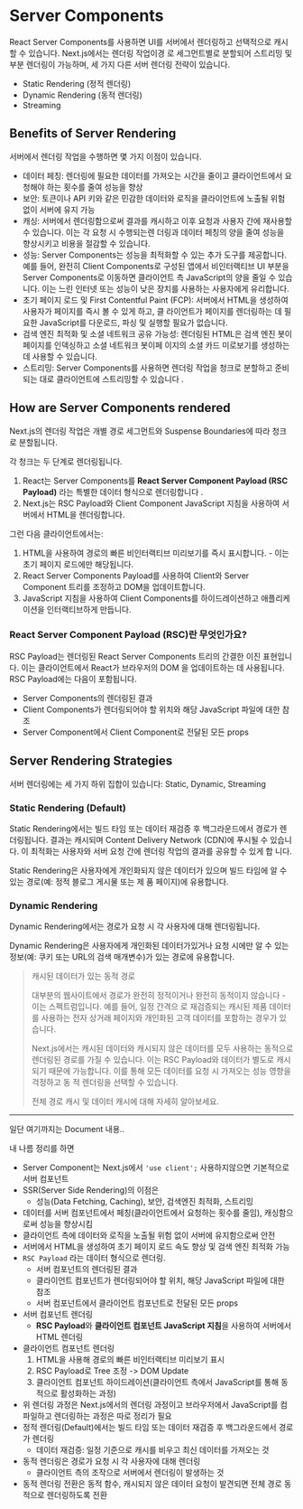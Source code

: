 # Server Components

React Server Components를 사용하면 UI를 서버에서 렌더링하고 선택적으로 캐시할 수 있습니다. Next.js에서는 렌더링 작업이경
로 세그먼트별로 분할되어 스트리밍 및 부분 렌더링이 가능하며, 세 가지 다른 서버 렌더링 전략이 있습니다.

- Static Rendering (정적 렌더링)
- Dynamic Rendering (동적 렌더링)
- Streaming

## Benefits of Server Rendering

서버에서 렌더링 작업을 수행하면 몇 가지 이점이 있습니다.

- 데이터 페칭: 렌더링에 필요한 데이터를 가져오는 시간을 줄이고 클라이언트에서 요청해야 하는 횟수를 줄여 성능을 향상
- 보안: 토큰이나 API 키와 같은 민감한 데이터와 로직을 클라이언트에 노출될 위험 없이 서버에 유지 가능
- 캐싱: 서버에서 렌더링함으로써 결과를 캐시하고 이후 요청과 사용자 간에 재사용할 수 있습니다. 이는 각 요청 시 수행되는렌
  더링과 데이터 페칭의 양을 줄여 성능을 향상시키고 비용을 절감할 수 있습니다.
- 성능: Server Components는 성능을 최적화할 수 있는 추가 도구를 제공합니다. 예를 들어, 완전히 Client Components로 구성된
  앱에서 비인터랙티브 UI 부분을 Server Components로 이동하면 클라이언트 측 JavaScript의 양을 줄일 수 있습니다. 이는 느린
  인터넷 또는 성능이 낮은 장치를 사용하는 사용자에게 유리합니다.
- 초기 페이지 로드 및 First Contentful Paint (FCP): 서버에서 HTML을 생성하여 사용자가 페이지를 즉시 볼 수 있게 하고, 클
  라이언트가 페이지를 렌더링하는 데 필요한 JavaScript를 다운로드, 파싱 및 실행할 필요가 없습니다.
- 검색 엔진 최적화 및 소셜 네트워크 공유 가능성: 렌더링된 HTML은 검색 엔진 봇이 페이지를 인덱싱하고 소셜 네트워크 봇이페
  이지의 소셜 카드 미로보기를 생성하는 데 사용할 수 있습니다.
- 스트리밍: Server Components를 사용하면 렌더링 작업을 청크로 분할하고 준비되는 대로 클라이언트에 스트리밍할 수 있습니다
  .

## How are Server Components rendered

Next.js의 렌더링 작업은 개별 경로 세그먼트와 Suspense Boundaries에 따라 청크로 분할됩니다.

각 청크는 두 단계로 렌더링됩니다.

1. React는 Server Components를 **React Server Component Payload (RSC Payload)** 라는 특별한 데이터 형식으로 렌더링합니다
   .
2. Next.js는 RSC Payload와 Client Component JavaScript 지침을 사용하여 서버에서 HTML을 렌더링합니다.

그런 다음 클라이언트에서는:

1. HTML을 사용하여 경로의 빠른 비인터랙티브 미리보기를 즉시 표시합니다. - 이는 초기 페이지 로드에만 해당됩니다.
2. React Server Components Payload를 사용하여 Client와 Server Component 트리를 조정하고 DOM을 업데이트합니다.
3. JavaScript 지침을 사용하여 Client Components를 하이드레이션하고 애플리케이션을 인터랙티브하게 만듭니다.

### React Server Component Payload (RSC)란 무엇인가요?

RSC Payload는 렌더링된 React Server Components 트리의 간결한 이진 표현입니다. 이는 클라이언트에서 React가 브라우저의 DOM
을 업데이트하는 데 사용됩니다. RSC Payload에는 다음이 포함됩니다.

- Server Components의 렌더링된 결과
- Client Components가 렌더링되어야 할 위치와 해당 JavaScript 파일에 대한 참조
- Server Component에서 Client Component로 전달된 모든 props

## Server Rendering Strategies

서버 렌더링에는 세 가지 하위 집합이 있습니다: Static, Dynamic, Streaming

### Static Rendering (Default)

Static Rendering에서는 빌드 타임 또는 데이터 재검증 후 백그라운드에서 경로가 렌더링됩니다. 결과는 캐시되며 Content
Delivery Network (CDN)에 푸시될 수 있습니다. 이 최적화는 사용자와 서버 요청 간에 렌더링 작업의 결과를 공유할 수 있게 합
니다.

Static Rendering은 사용자에게 개인화되지 않은 데이터가 있으며 빌드 타임에 알 수 있는 경로(예: 정적 블로그 게시물 또는 제
품 페이지)에 유용합니다.

### Dynamic Rendering

Dynamic Rendering에서는 경로가 요청 시 각 사용자에 대해 렌더링됩니다.

Dynamic Rendering은 사용자에게 개인화된 데이터가있거나 요청 시에만 알 수 있는 정보(예: 쿠키 또는 URL의 검색 매개변수)가
있는 경로에 유용합니다.

> 캐시된 데이터가 있는 동적 경로
>
> 대부분의 웹사이트에서 경로가 완전히 정적이거나 완전히 동적이지 않습니다 - 이는 스펙트럼입니다. 예를 들어, 일정 간격으
> 로 재검증되는 캐시된 제품 데이터를 사용하는 전자 상거래 페이지와 개인화된 고객 데이터를 포함하는 경우가 있습니다.
>
> Next.js에서는 캐시된 데이터와 캐시되지 않은 데이터를 모두 사용하는 동적으로 렌더링된 경로를 가질 수 있습니다. 이는 RSC
> Payload와 데이터가 별도로 캐시되기 때문에 가능합니다. 이를 통해 모든 데이터를 요청 시 가져오는 성능 영향을 걱정하고 동
> 적 렌더링을 선택할 수 있습니다.
>
> 전체 경로 캐시 및 데이터 캐시에 대해 자세히 알아보세요.

---

일단 여기까지는 Document 내용..

내 나름 정리를 하면

- Server Component는 Next.js에서 `'use client';` 사용하지않으면 기본적으로 서버 컴포넌트
- SSR(Server Side Rendering)의 이점은
  - 성능(Data Fetching, Caching), 보안, 검색엔진 최적화, 스트리밍
- 데이터를 서버 컴포넌트에서 페칭(클라이언트에서 요청하는 횟수를 줄임), 캐싱함으로써 성능을 향상시킴
- 클라이언트 측에 데이터와 로직을 노출될 위험 없이 서버에 유지함으로써 안전
- 서버에서 HTML을 생성하여 초기 페이지 로드 속도 향상 및 검색 엔진 최적화 가능
- `RSC Payload` 라는 데이터 형식으로 렌더링.
  - 서버 컴포넌트의 렌더링된 결과
  - 클라이언트 컴포넌트가 렌더링되어야 할 위치, 해당 JavaScript 파일에 대한 참조
  - 서버 컴포넌트에서 클라이언트 컴포넌트로 전달된 모든 props
- 서버 컴포넌트 렌더링
  - **RSC Payload**와 **클라이언트 컴포넌트 JavaScript 지침**을 사용하여 서버에서 HTML 렌더링
- 클라이언트 컴포넌트 렌더링
  1. HTML을 사용해 경로의 빠른 비인터랙티브 미리보기 표시
  1. RSC Payload로 Tree 조정 -> DOM Update
  1. 클라이언트 컴포넌트 하이드레이션(클라이언트 측에서 JavaScript를 통해 동적으로 활성화하는 과정)
- 위 렌더링 과정은 Next.js에서의 렌더링 과정이고 브라우저에서 JavaScript를 컴파일하고 렌더링하는 과정은 따로 정리가 필요
- 정적 렌더링(Default)에서는 빌드 타임 또는 데이터 재검증 후 백그라운드에서 경로가 렌더링
  - 데이터 재검증: 일정 기준으로 캐시를 비우고 최신 데이터를 가져오는 것
- 동적 렌더링은 경로가 요청 시 각 사용자에 대해 렌더링
  - 클라이언트 측의 조작으로 서버에서 렌더링이 발생하는 것
- 동적 렌더링 전환은 동적 함수, 캐시되지 않은 데이터 요청이 발견되면 전체 경로 동적으로 렌더링하도록 전환
